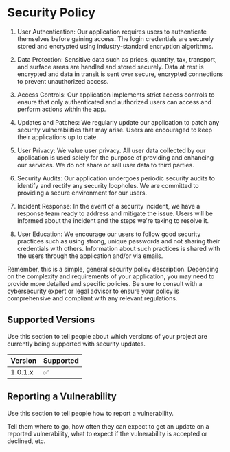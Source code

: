 # Security Policy
1. User Authentication:
Our application requires users to authenticate themselves before gaining access. The login credentials are securely stored and encrypted using industry-standard encryption algorithms.

2. Data Protection:
Sensitive data such as prices, quantity, tax, transport, and surface areas are handled and stored securely. Data at rest is encrypted and data in transit is sent over secure, encrypted connections to prevent unauthorized access.

3. Access Controls:
Our application implements strict access controls to ensure that only authenticated and authorized users can access and perform actions within the app.

4. Updates and Patches:
We regularly update our application to patch any security vulnerabilities that may arise. Users are encouraged to keep their applications up to date.

5. User Privacy:
We value user privacy. All user data collected by our application is used solely for the purpose of providing and enhancing our services. We do not share or sell user data to third parties.

6. Security Audits:
Our application undergoes periodic security audits to identify and rectify any security loopholes. We are committed to providing a secure environment for our users.

7. Incident Response:
In the event of a security incident, we have a response team ready to address and mitigate the issue. Users will be informed about the incident and the steps we're taking to resolve it.

8. User Education:
We encourage our users to follow good security practices such as using strong, unique passwords and not sharing their credentials with others. Information about such practices is shared with the users through the application and/or via emails.

Remember, this is a simple, general security policy description. Depending on the complexity and requirements of your application, you may need to provide more detailed and specific policies. Be sure to consult with a cybersecurity expert or legal advisor to ensure your policy is comprehensive and compliant with any relevant regulations.
## Supported Versions

Use this section to tell people about which versions of your project are
currently being supported with security updates.

| Version | Supported          |
| ------- | ------------------ |
| 1.0.1.x   | :white_check_mark: |


## Reporting a Vulnerability

Use this section to tell people how to report a vulnerability.

Tell them where to go, how often they can expect to get an update on a
reported vulnerability, what to expect if the vulnerability is accepted or
declined, etc.
